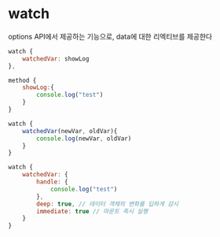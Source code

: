 # watch

options API에서 제공하는 기능으로, data에 대한 리엑티브를 제공한다

```js
watch {
    watchedVar: showLog
},

method {
    showLog:{
        console.log("test")
    }
}
```

```js
watch {
    watchedVar(newVar, oldVar){
        console.log(newVar, oldVar)
    }
}
```

```js
watch {
    watchedVar: {
        handle: {
            console.log("test")
        },
        deep: true, // 데이터 객체의 변화를 딥하게 감시
        immediate: true // 마운트 즉시 실행
    }
}
```
